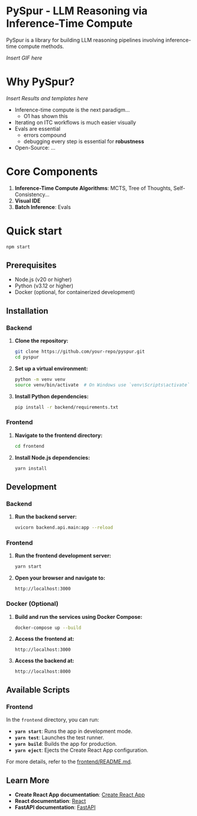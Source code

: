 # PySpur - LLM Reasoning via Inference-Time Compute

PySpur is a library for building LLM reasoning pipelines involving inference-time compute methods.

*Insert GIF here*

# Why PySpur?

*Insert Results and templates here*

* Inference-time compute is the next paradigm...
    * O1 has shown this
* Iterating on ITC workflows is much easier visually
* Evals are essential
    * errors compound
    * debugging every step is essential for **robustness**
* Open-Source: ...

# Core Components
1. **Inference-Time Compute Algorithms**: MCTS, Tree of Thoughts, Self-Consistency...
2. **Visual IDE**
3. **Batch Inference**: Evals

# Quick start

```bash
npm start
```


## Prerequisites

- Node.js (v20 or higher)
- Python (v3.12 or higher)
- Docker (optional, for containerized development)

## Installation

### Backend

1. **Clone the repository:**
    ```sh
    git clone https://github.com/your-repo/pyspur.git
    cd pyspur
    ```

2. **Set up a virtual environment:**
    ```sh
    python -m venv venv
    source venv/bin/activate  # On Windows use `venv\Scripts\activate`
    ```

3. **Install Python dependencies:**
    ```sh
    pip install -r backend/requirements.txt
    ```

### Frontend

1. **Navigate to the frontend directory:**
    ```sh
    cd frontend
    ```

2. **Install Node.js dependencies:**
    ```sh
    yarn install
    ```

## Development

### Backend

1. **Run the backend server:**
    ```sh
    uvicorn backend.api.main:app --reload
    ```

### Frontend

1. **Run the frontend development server:**
    ```sh
    yarn start
    ```

2. **Open your browser and navigate to:**
    ```
    http://localhost:3000
    ```

### Docker (Optional)

1. **Build and run the services using Docker Compose:**
    ```sh
    docker-compose up --build
    ```

2. **Access the frontend at:**
    ```
    http://localhost:3000
    ```

3. **Access the backend at:**
    ```
    http://localhost:8000
    ```

## Available Scripts

### Frontend

In the `frontend` directory, you can run:

- **`yarn start`**: Runs the app in development mode.
- **`yarn test`**: Launches the test runner.
- **`yarn build`**: Builds the app for production.
- **`yarn eject`**: Ejects the Create React App configuration.

For more details, refer to the [frontend/README.md](frontend/README.md).

## Learn More

- **Create React App documentation**: [Create React App](https://facebook.github.io/create-react-app/docs/getting-started)
- **React documentation**: [React](https://reactjs.org/)
- **FastAPI documentation**: [FastAPI](https://fastapi.tiangolo.com/)
